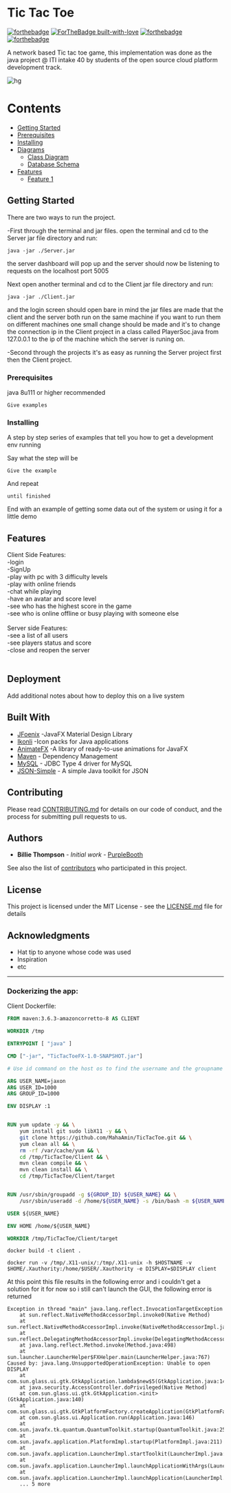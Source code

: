 # Tic Tac Toe
[![forthebadge](https://forthebadge.com/images/badges/made-with-java.svg)](https://forthebadge.com)
[![ForTheBadge built-with-love](http://ForTheBadge.com/images/badges/built-with-love.svg)](https://GitHub.com/Naereen/)
[![forthebadge](https://forthebadge.com/images/badges/contains-cat-gifs.svg)](https://forthebadge.com)
[![forthebadge](https://forthebadge.com/images/badges/uses-css.svg)](https://forthebadge.com)

A network based Tic tac toe game, this implementation was done as the java project @ ITI intake 40 by students of the open source cloud platform development track.

![hg](https://github.com/MahaAmin/TicTacToe/blob/master/GamePlay%20Preview.gif)

# Contents

- [Getting Started](#getting-started)
- [Prerequisites](#prerequisites)
 - [Installing](#installing)
 - [Diagrams](#diagrams)
	 - [Class Diagram](#class-diagram)
	 - [Database Schema](#database-schema)
  - [Features ](#features)
	  - [Feature 1](#feature-1)

## Getting Started

There are two ways to run the project.

-First through the terminal and jar files.
open the terminal and cd to the Server jar file directory and run:
```
java -jar ./Server.jar
```
the server dashboard will pop up and the server should now be listening to requests on the localhost port 5005

Next open another terminal and cd to the Client jar file directory and run:
```
java -jar ./Client.jar
```
and the login screen should open bare in mind the jar files are made that the client and the server both run on the same machine 
if you want to run them on different machines one small change should be made and it's to change the connection ip in the Client project in a class called PlayerSoc.java from 127.0.0.1 to the ip of the machine which the server is runing on.

-Second through the projects
it's as easy as running the Server project first then the Client project.

### Prerequisites

java 8u111 or higher recommended

```
Give examples
```

### Installing

A step by step series of examples that tell you how to get a development env running

Say what the step will be

```
Give the example
```

And repeat

```
until finished
```

End with an example of getting some data out of the system or using it for a little demo

## Features

Client Side Features:</br>
-login</br>
-SignUp</br>
-play with pc with 3 difficulty levels</br>
-play with online friends</br>
-chat while playing</br>
-have an avatar and score level</br>
-see who has the highest score in the game</br>
-see who is online offline or busy playing with someone else</br>
</br>
Server side Features:</br>
-see a list of all users</br> 
-see players status and score</br>
-close and reopen the server</br>
</br>
## Deployment

Add additional notes about how to deploy this on a live system

## Built With

* [JFoenix](http://www.jfoenix.com/) -JavaFX Material Design Library
* [Ikonli](http://kordamp.org/ikonli/) -Icon packs for Java applications
* [AnimateFX](https://typhon0.github.io/AnimateFX/) -A library of ready-to-use animations for JavaFX
* [Maven](https://maven.apache.org/) - Dependency Management
* [MySQL](https://dev.mysql.com/downloads/connector/j/) - JDBC Type 4 driver for MySQL
* [JSON-Simple](https://code.google.com/archive/p/json-simple/) -  A simple Java toolkit for JSON

## Contributing

Please read [CONTRIBUTING.md](https://gist.github.com/PurpleBooth/b24679402957c63ec426) for details on our code of conduct, and the process for submitting pull requests to us.


## Authors

* **Billie Thompson** - *Initial work* - [PurpleBooth](https://github.com/PurpleBooth)

See also the list of [contributors](https://github.com/your/project/contributors) who participated in this project.

## License

This project is licensed under the MIT License - see the [LICENSE.md](LICENSE.md) file for details

## Acknowledgments

* Hat tip to anyone whose code was used
* Inspiration
* etc

---

### Dockerizing the app:
Client Dockerfile:
```Dockerfile
FROM maven:3.6.3-amazoncorretto-8 AS CLIENT 

WORKDIR /tmp 

ENTRYPOINT [ "java" ]

CMD ["-jar", "TicTacToeFX-1.0-SNAPSHOT.jar"]

# Use id command on the host os to find the username and the groupname of the current user

ARG USER_NAME=jaxon 
ARG USER_ID=1000
ARG GROUP_ID=1000

ENV DISPLAY :1


RUN yum update -y && \
    yum install git sudo libX11 -y && \
    git clone https://github.com/MahaAmin/TicTacToe.git && \
    yum clean all && \
    rm -rf /var/cache/yum && \
    cd /tmp/TicTacToe/Client && \
    mvn clean compile && \
    mvn clean install && \
    cd /tmp/TicTacToe/Client/target 


RUN /usr/sbin/groupadd -g ${GROUP_ID} ${USER_NAME} && \
    /usr/sbin/useradd -d /home/${USER_NAME} -s /bin/bash -m ${USER_NAME} -u ${USER_ID} -g ${GROUP_ID}

USER ${USER_NAME}

ENV HOME /home/${USER_NAME}

WORKDIR /tmp/TicTacToe/Client/target 

```

```
docker build -t client .
```

```
docker run -v /tmp/.X11-unix/:/tmp/.X11-unix -h $HOSTNAME -v $HOME/.Xauthority:/home/$USER/.Xauthority -e DISPLAY=$DISPLAY client
```

At this point this file results in the following error and i couldn't get a solution for it for now so i still can't launch the GUI, the following error is returned
```
Exception in thread "main" java.lang.reflect.InvocationTargetException
	at sun.reflect.NativeMethodAccessorImpl.invoke0(Native Method)
	at sun.reflect.NativeMethodAccessorImpl.invoke(NativeMethodAccessorImpl.java:62)
	at sun.reflect.DelegatingMethodAccessorImpl.invoke(DelegatingMethodAccessorImpl.java:43)
	at java.lang.reflect.Method.invoke(Method.java:498)
	at sun.launcher.LauncherHelper$FXHelper.main(LauncherHelper.java:767)
Caused by: java.lang.UnsupportedOperationException: Unable to open DISPLAY
	at com.sun.glass.ui.gtk.GtkApplication.lambda$new$5(GtkApplication.java:142)
	at java.security.AccessController.doPrivileged(Native Method)
	at com.sun.glass.ui.gtk.GtkApplication.<init>(GtkApplication.java:140)
	at com.sun.glass.ui.gtk.GtkPlatformFactory.createApplication(GtkPlatformFactory.java:41)
	at com.sun.glass.ui.Application.run(Application.java:146)
	at com.sun.javafx.tk.quantum.QuantumToolkit.startup(QuantumToolkit.java:257)
	at com.sun.javafx.application.PlatformImpl.startup(PlatformImpl.java:211)
	at com.sun.javafx.application.LauncherImpl.startToolkit(LauncherImpl.java:675)
	at com.sun.javafx.application.LauncherImpl.launchApplicationWithArgs(LauncherImpl.java:337)
	at com.sun.javafx.application.LauncherImpl.launchApplication(LauncherImpl.java:328)
	... 5 more
```